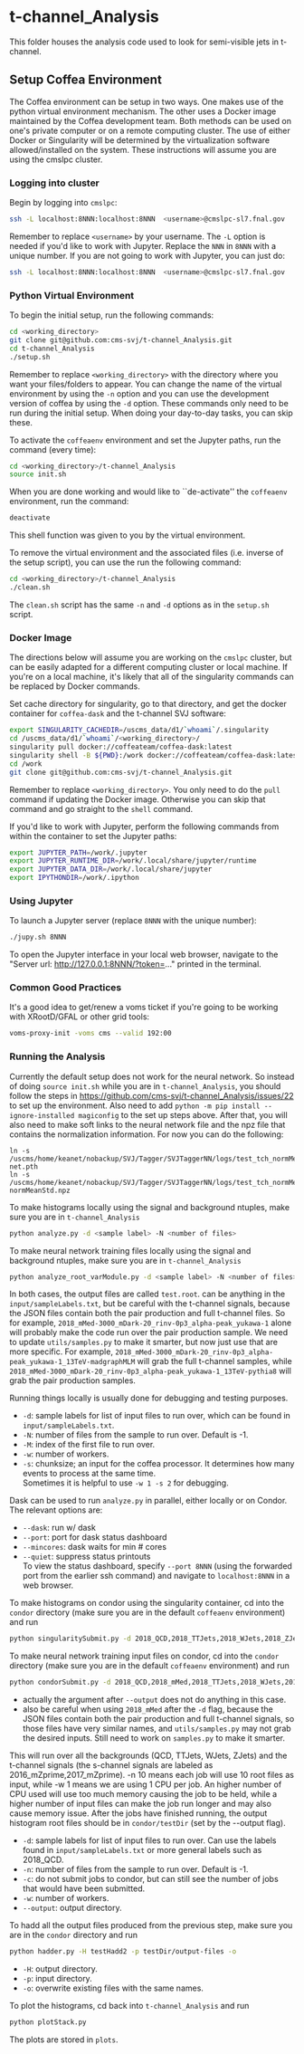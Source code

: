 # t-channel_Analysis

This folder houses the analysis code used to look for semi-visible jets in t-channel.

## Setup Coffea Environment

The Coffea environment can be setup in two ways. One makes use of the python virtual environment mechanism. The other uses a Docker image maintained by the Coffea development team. Both methods can be used on one's private computer or on a remote computing cluster. The use of either Docker or Singularity will be determined by the virtualization software allowed/installed on the system. These instructions will assume you are using the cmslpc cluster.

### Logging into cluster

Begin by logging into `cmslpc`:
```bash
ssh -L localhost:8NNN:localhost:8NNN  <username>@cmslpc-sl7.fnal.gov
```
Remember to replace `<username>` by your username. The `-L` option is needed if you'd like to work with Jupyter. Replace the `NNN` in `8NNN` with a unique number.
If you are not going to work with Jupyter, you can just do:
```bash
ssh -L localhost:8NNN:localhost:8NNN  <username>@cmslpc-sl7.fnal.gov
```
### Python Virtual Environment

To begin the initial setup, run the following commands:
```bash
cd <working_directory>
git clone git@github.com:cms-svj/t-channel_Analysis.git
cd t-channel_Analysis
./setup.sh
```
Remember to replace `<working_directory>` with the directory where you want your files/folders to appear. You can change the name of the virtual environment by using the `-n` option and you can use the development version of coffea by using the `-d` option. These commands only need to be run during the initial setup. When doing your day-to-day tasks, you can skip these.

To activate the `coffeaenv` environment and set the Jupyter paths, run the command (every time):
```bash
cd <working_directory>/t-channel_Analysis
source init.sh
```

When you are done working and would like to ``de-activate'' the `coffeaenv` environment, run the command:
```bash
deactivate
```
This shell function was given to you by the virtual environment.

To remove the virtual environment and the associated files (i.e. inverse of the setup script), you can use the run the following command:
```bash
cd <working_directory>/t-channel_Analysis
./clean.sh
```
The `clean.sh` script has the same `-n` and `-d` options as in the `setup.sh` script.

### Docker Image

The directions below will assume you are working on the `cmslpc` cluster, but can be easily adapted for a different computing cluster or local machine. If you're on a local machine, it's likely that all of the singularity commands can be replaced by Docker commands.

Set cache directory for singularity, go to that directory, and get the docker container for `coffea-dask` and the t-channel SVJ software:
```bash
export SINGULARITY_CACHEDIR=/uscms_data/d1/`whoami`/.singularity
cd /uscms_data/d1/`whoami`/<working_directory>/
singularity pull docker://coffeateam/coffea-dask:latest
singularity shell -B ${PWD}:/work docker://coffeateam/coffea-dask:latest
cd /work
git clone git@github.com:cms-svj/t-channel_Analysis.git
```
Remember to replace `<working_directory>`. You only need to do the `pull` command if updating the Docker image. Otherwise you can skip that command and go straight to the `shell` command.

If you'd like to work with Jupyter, perform the following commands from within the container to set the Jupyter paths:
```bash
export JUPYTER_PATH=/work/.jupyter
export JUPYTER_RUNTIME_DIR=/work/.local/share/jupyter/runtime
export JUPYTER_DATA_DIR=/work/.local/share/jupyter
export IPYTHONDIR=/work/.ipython
```

### Using Jupyter

To launch a Jupyter server (replace `8NNN` with the unique number):
```bash
./jupy.sh 8NNN
```

To open the Jupyter interface in your local web browser, navigate to the "Server url: http://127.0.0.1:8NNN/?token=..." printed in the terminal.

### Common Good Practices

It's a good idea to get/renew a voms ticket if you're going to be working with XRootD/GFAL or other grid tools:
```bash
voms-proxy-init -voms cms --valid 192:00
```
### Running the Analysis
Currently the default setup does not work for the neural network. So instead of doing `source init.sh` while you are in `t-channel_Analysis`,
you should follow the steps in https://github.com/cms-svj/t-channel_Analysis/issues/22 to set up the environment.
Also need to add `python -m pip install --ignore-installed magiconfig` to the set up steps above.
After that, you will also need to make soft links to the neural network file and the npz file that contains the normalization information.
For now you can do the following:
```
ln -s /uscms/home/keanet/nobackup/SVJ/Tagger/SVJTaggerNN/logs/test_tch_normMeanStd/net.pth net.pth
ln -s /uscms/home/keanet/nobackup/SVJ/Tagger/SVJTaggerNN/logs/test_tch_normMeanStd/normMeanStd.npz normMeanStd.npz
```
To make histograms locally using the signal and background ntuples, make sure you are in `t-channel_Analysis`
```bash
python analyze.py -d <sample label> -N <number of files>
```
To make neural network training files locally using the signal and background ntuples, make sure you are in `t-channel_Analysis`
```bash
python analyze_root_varModule.py -d <sample label> -N <number of files>
```
In both cases, the output files are called `test.root`.
<sample label> can be anything in the `input/sampleLabels.txt`, but be careful with the t-channel signals, because the JSON files contain both the pair production and full t-channel files. So for example, `2018_mMed-3000_mDark-20_rinv-0p3_alpha-peak_yukawa-1` alone will probably make the code run over the pair production sample. We need to update `utils/samples.py` to make it smarter, but now just use <sample label> that are more specific. For example, `2018_mMed-3000_mDark-20_rinv-0p3_alpha-peak_yukawa-1_13TeV-madgraphMLM` will grab the full t-channel samples, while `2018_mMed-3000_mDark-20_rinv-0p3_alpha-peak_yukawa-1_13TeV-pythia8` will grab the pair production samples.

Running things locally is usually done for debugging and testing purposes.
* `-d`: sample labels for list of input files to run over, which can be found in `input/sampleLabels.txt`.
* `-N`: number of files from the sample to run over. Default is -1.
* `-M`: index of the first file to run over.
* `-w`: number of workers.
* `-s`: chunksize; an input for the coffea processor. It determines how many events to process at the same time.  
Sometimes it is helpful to use `-w 1 -s 2` for debugging.

Dask can be used to run `analyze.py` in parallel, either locally or on Condor. The relevant options are:
* `--dask`: run w/ dask
* `--port`: port for dask status dashboard
* `--mincores`: dask waits for min # cores
* `--quiet`: suppress status printouts  
To view the status dashboard, specify `--port 8NNN` (using the forwarded port from the earlier ssh command)
and navigate to `localhost:8NNN` in a web browser.

To make histograms on condor using the singularity container, cd into the `condor` directory (make sure you are in the default `coffeaenv` environment) and run
```bash
python singularitySubmit.py -d 2018_QCD,2018_TTJets,2018_WJets,2018_ZJets,2018_mMed -n 10 -w 1 --output [output directory for histogram files]
```
To make neural network training input files on condor, cd into the `condor` directory (make sure you are in the default `coffeaenv` environment) and run
```bash
python condorSubmit.py -d 2018_QCD,2018_mMed,2018_TTJets,2018_WJets,2018_ZJets -n 5 -w 1 --output [output directory] -p --pout [eos output directory for storing the training files]
```
* actually the argument after `--output` does not do anything in this case.
* also be careful when using `2018_mMed` after the `-d` flag, because the JSON files contain both the pair production and full t-channel signals, so those files have very similar names, and `utils/samples.py` may not grab the desired inputs. Still need to work on `samples.py` to make it smarter.

This will run over all the backgrounds (QCD, TTJets, WJets, ZJets) and the t-channel signals (the s-channel signals are labeled as 2016_mZprime,2017_mZprime). -n 10 means each job will use 10 root files as input, while -w 1 means we are using 1 CPU per job. An higher number of CPU used will use too much memory causing the job to be held, while a higher number of input files can make the job run longer and may also cause memory issue. After the jobs have finished running, the output histogram root files should be in `condor/testDir` (set by the --output flag).
* `-d`: sample labels for list of input files to run over. Can use the labels found in `input/sampleLabels.txt` or more general labels such as 2018_QCD.
* `-n`: number of files from the sample to run over. Default is -1.
* `-c`: do not submit jobs to condor, but can still see the number of jobs that would have been submitted.
* `-w`: number of workers.
* `--output`: output directory.

To hadd all the output files produced from the previous step, make sure you are in the `condor` directory and run
```bash
python hadder.py -H testHadd2 -p testDir/output-files -o
```
* `-H`: output directory.
* `-p`: input directory.
* `-o`: overwrite existing files with the same names.

To plot the histograms, cd back into `t-channel_Analysis` and run
```bash
python plotStack.py
```
The plots are stored in `plots`.
